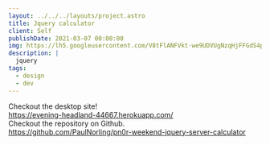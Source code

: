 ```yaml
---
layout: ../../../layouts/project.astro
title: Jquery calculator
client: Self
publishDate: 2021-03-07 00:00:00
img: https://lh5.googleusercontent.com/V8tFlANFVkt-we9UDVUgNzqHjFFGdS4p8tKD-ErSuWEFDflDlW0Yza357W7ezEBDC78=w2400
description: |
  jquery
tags:
  - design
  - dev
---
```

Checkout the desktop site!  
https://evening-headland-44667.herokuapp.com/  
Checkout the repository on Github.  
https://github.com/PaulNorling/pn0r-weekend-jquery-server-calculator
